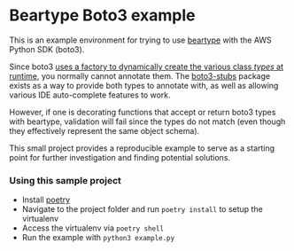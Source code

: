 # Beartype Boto3 example

This is an example environment for trying to use [beartype](https://github.com/beartype) with the AWS Python SDK (boto3). 

Since boto3 [uses a factory to dynamically create the various class _types_ at runtime](https://github.com/boto/boto3/blob/develop/boto3/resources/factory.py#L139), you normally cannot annotate them. The [boto3-stubs](https://pypi.org/project/boto3-stubs/) package exists as a way to provide both types to annotate with, as well as allowing various IDE auto-complete features to work.

However, if one is decorating functions that accept or return boto3 types with beartype, validation will fail since the types do not match (even though they effectively represent the same object schema).

This small project provides a reproducible example to serve as a starting point for further investigation and finding potential solutions.

### Using this sample project

- Install [poetry](https://python-poetry.org/)
- Navigate to the project folder and run `poetry install` to setup the virtualenv
- Access the virtualenv via `poetry shell`
- Run the example with `python3 example.py`